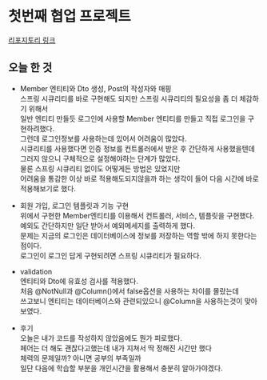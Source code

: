 # 첫번째 협업 프로젝트
[리포지토리 링크](https://github.com/liean17/first-duo-project)

## 오늘 한 것
- Member 엔티티와 Dto 생성, Post의 작성자와 매핑  
스프링 시큐리티를 바로 구현해도 되지만 스프링 시큐리티의 필요성을 좀 더 체감하기 위해서  
일반 엔티티 만들듯 로그인에 사용할 Member 엔티티를 만들고 직접 로그인을 구현하려했다.  
그런데 로그인정보를 사용하는데 있어서 어려움이 많았다.  
시큐리티를 사용했다면 인증 정보를 컨트롤러에서 받은 후 간단하게 사용했을텐데  
그러지 않으니 구체적으로 설정해야하는 단계가 많았다.  
물론 스프링 시큐리티 없이도 어떻게든 방법은 있었지만  
어려움을 통감한 이상 바로 적용해도되지않을까 하는 생각이 들어 다음 시간에 바로 적용해보기로 했다.  

- 회원 가입, 로그인 템플릿과 기능 구현  
위에서 구현한 Member엔티티를 이용해서 컨트롤러, 서비스, 템플릿을 구현했다.  
예외도 간단하지만 일단 받아서 예외메세지를 출력하게 했다.  
문제는 지금의 로그인은 데이터베이스에 정보를 저장하는 역할 밖에 하지 못한다는 점이다.  
로그인이 로그인 답게 구현되려면 스프링 시큐리티가 필요하다.

- validation  
엔티티와 Dto에 유효성 검사를 적용했다.  
처음 @NotNull과 @Column()에서 false옵션을 사용하는 차이를 몰랐는데  
쓰고보니 엔티티는 데이터베이스와 관련되있으니 @Column을 사용하는것이 맞아보였다.  

- 후기  
오늘은 내가 코드를 작성하지 않았음에도 뭔가 피로했다.  
페어는 더 해도 괜찮다고했는데 내가 지쳐서 딱 정해진 시간만 했다  
체력의 문제일까? 아니면 공부의 부족일까  
일단 다음에 학습할 부분을 개인시간을 활용해서 충분히 알아가야겠다.
